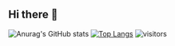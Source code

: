 ## Hi there 👋

<!--
**Suhao07/Suhao07** is a ✨ _special_ ✨ repository because its `README.md` (this file) appears on your GitHub profile.

Here are some ideas to get you started:

- 🔭 I’m currently working on ...
- 🌱 I’m currently learning ...
- 👯 I’m looking to collaborate on ...
- 🤔 I’m looking for help with ...
- 💬 Ask me about ...
- 📫 How to reach me: ...
- 😄 Pronouns: ...
- ⚡ Fun fact: ...
-->
![Anurag's GitHub stats](https://github-readme-stats.vercel.app/api?username=Suhao07&show_icons=true&theme=transparent)
[![Top Langs](https://github-readme-stats.vercel.app/api/top-langs/?username=Suhao07&layout=donut)](https://github.com/Suhao07/github-readme-stats)
![visitors](https://visitor-badge.glitch.me/badge?page_id=page.id&left_color=green&right_color=red)
